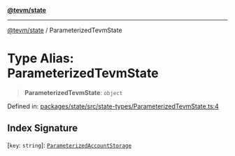 [**@tevm/state**](../README.md)

***

[@tevm/state](../globals.md) / ParameterizedTevmState

# Type Alias: ParameterizedTevmState

> **ParameterizedTevmState**: `object`

Defined in: [packages/state/src/state-types/ParameterizedTevmState.ts:4](https://github.com/evmts/tevm-monorepo/blob/main/packages/state/src/state-types/ParameterizedTevmState.ts#L4)

## Index Signature

\[`key`: `string`\]: [`ParameterizedAccountStorage`](../interfaces/ParameterizedAccountStorage.md)
